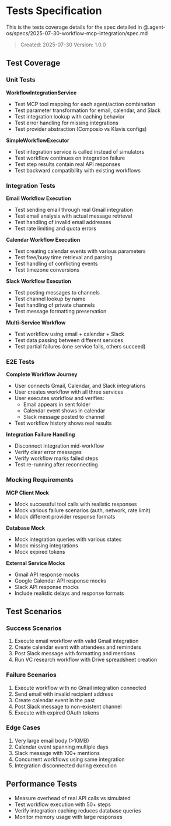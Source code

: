 # Tests Specification

This is the tests coverage details for the spec detailed in @.agent-os/specs/2025-07-30-workflow-mcp-integration/spec.md

> Created: 2025-07-30
> Version: 1.0.0

## Test Coverage

### Unit Tests

**WorkflowIntegrationService**
- Test MCP tool mapping for each agent/action combination
- Test parameter transformation for email, calendar, and Slack
- Test integration lookup with caching behavior
- Test error handling for missing integrations
- Test provider abstraction (Composio vs Klavis configs)

**SimpleWorkflowExecutor**
- Test integration service is called instead of simulators
- Test workflow continues on integration failure
- Test step results contain real API responses
- Test backward compatibility with existing workflows

### Integration Tests

**Email Workflow Execution**
- Test sending email through real Gmail integration
- Test email analysis with actual message retrieval
- Test handling of invalid email addresses
- Test rate limiting and quota errors

**Calendar Workflow Execution**
- Test creating calendar events with various parameters
- Test free/busy time retrieval and parsing
- Test handling of conflicting events
- Test timezone conversions

**Slack Workflow Execution**
- Test posting messages to channels
- Test channel lookup by name
- Test handling of private channels
- Test message formatting preservation

**Multi-Service Workflow**
- Test workflow using email + calendar + Slack
- Test data passing between different services
- Test partial failures (one service fails, others succeed)

### E2E Tests

**Complete Workflow Journey**
- User connects Gmail, Calendar, and Slack integrations
- User creates workflow with all three services
- User executes workflow and verifies:
  - Email appears in sent folder
  - Calendar event shows in calendar
  - Slack message posted to channel
- Test workflow history shows real results

**Integration Failure Handling**
- Disconnect integration mid-workflow
- Verify clear error messages
- Verify workflow marks failed steps
- Test re-running after reconnecting

### Mocking Requirements

**MCP Client Mock**
- Mock successful tool calls with realistic responses
- Mock various failure scenarios (auth, network, rate limit)
- Mock different provider response formats

**Database Mock**
- Mock integration queries with various states
- Mock missing integrations
- Mock expired tokens

**External Service Mocks**
- Gmail API response mocks
- Google Calendar API response mocks
- Slack API response mocks
- Include realistic delays and response formats

## Test Scenarios

### Success Scenarios
1. Execute email workflow with valid Gmail integration
2. Create calendar event with attendees and reminders
3. Post Slack message with formatting and mentions
4. Run VC research workflow with Drive spreadsheet creation

### Failure Scenarios
1. Execute workflow with no Gmail integration connected
2. Send email with invalid recipient address
3. Create calendar event in the past
4. Post Slack message to non-existent channel
5. Execute with expired OAuth tokens

### Edge Cases
1. Very large email body (>10MB)
2. Calendar event spanning multiple days
3. Slack message with 100+ mentions
4. Concurrent workflows using same integration
5. Integration disconnected during execution

## Performance Tests

- Measure overhead of real API calls vs simulated
- Test workflow execution with 50+ steps
- Verify integration caching reduces database queries
- Monitor memory usage with large responses